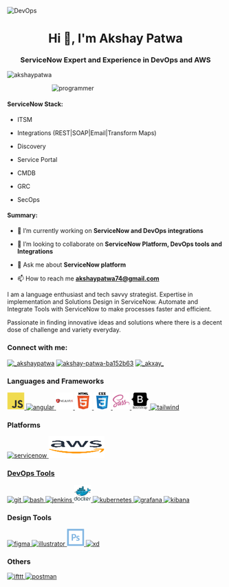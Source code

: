 ![DevOps](https://user-images.githubusercontent.com/65025208/211159463-8566903c-4322-4650-842b-c6e762eaa866.png)
<h1 align="center">Hi 👋, I'm Akshay Patwa</h1>
<h3 align="center">ServiceNow Expert and Experience in DevOps and AWS</h3>
<p align="left"> <img src="https://komarev.com/ghpvc/?username=akshaypatwa&label=Profile%20views&color=0e75b6&style=flat" alt="akshaypatwa" /> </p>

<img align="right" alt="programmer" width="400" src= "https://cdn.dribbble.com/users/14374/screenshots/3153764/media/3cf85179d755ecfdb0febb47de92109a.gif">
<br>
<h4>ServiceNow Stack:</h4>

- ITSM

- Integrations (REST|SOAP|Email|Transform Maps)

- Discovery

- Service Portal

- CMDB

- GRC

- SecOps

 <h4>Summary:</h4>

- 🔭 I’m currently working on **ServiceNow and DevOps integrations**

- 👯 I’m looking to collaborate on **ServiceNow Platform, DevOps tools and Integrations**

- 💬 Ask me about **ServiceNow platform**

- 📫 How to reach me **akshaypatwa74@gmail.com**

I am a language enthusiast and tech savvy strategist.
Expertise in implementation and Solutions Design in ServiceNow. 
Automate and Integrate Tools with ServiceNow to make processes faster and efficient. 

Passionate in finding innovative ideas and solutions where there is a decent dose of challenge and variety everyday.

<h3 align="left">Connect with me:</h3>
<p align="left">
<a href="https://twitter.com/_akshaypatwa" target="blank"><img align="center" src="https://raw.githubusercontent.com/rahuldkjain/github-profile-readme-generator/master/src/images/icons/Social/twitter.svg" alt="_akshaypatwa" height="30" width="40"/></a>
<a href="https://linkedin.com/in/akshay-patwa-ba152b63" target="blank"><img align="center" src="https://raw.githubusercontent.com/rahuldkjain/github-profile-readme-generator/master/src/images/icons/Social/linked-in-alt.svg" alt="akshay-patwa-ba152b63" height="30" width="40" /></a>
<a href="https://instagram.com/_akxay_" target="blank"><img align="center" src="https://raw.githubusercontent.com/rahuldkjain/github-profile-readme-generator/master/src/images/icons/Social/instagram.svg" alt="_akxay_" height="30" width="40" /></a> 
</p>

<h3 align="left">Languages and Frameworks</h3>
<p align="left"> <a href="https://developer.mozilla.org/en-US/docs/Web/JavaScript" target="_blank" rel="noreferrer"> <img src="https://raw.githubusercontent.com/devicons/devicon/master/icons/javascript/javascript-original.svg" alt="javascript" width="40" height="40"/> <a href="https://angular.io" target="_blank" rel="noreferrer"> <img src="https://angular.io/assets/images/logos/angular/angular.svg" alt="angular" width="40" height="40"/> </a> <a href="https://angular.io" target="_blank" rel="noreferrer"> <img src="https://raw.githubusercontent.com/devicons/devicon/master/icons/angularjs/angularjs-original-wordmark.svg" alt="angularjs" width="40" height="40"/> </a> <a href="https://aws.amazon.com" target="_blank" rel="noreferrer"> <img src="https://raw.githubusercontent.com/devicons/devicon/master/icons/html5/html5-original-wordmark.svg" alt="html5" width="40" height="40"/> </a> <a href="https://ifttt.com/" target="_blank" rel="noreferrer"> <img src="https://raw.githubusercontent.com/devicons/devicon/master/icons/css3/css3-original-wordmark.svg" alt="css3" width="40" height="40"/>  <a href="https://sass-lang.com" target="_blank" rel="noreferrer"> <img src="https://raw.githubusercontent.com/devicons/devicon/master/icons/sass/sass-original.svg" alt="sass" width="40" height="40"/> </a><a href="https://getbootstrap.com" target="_blank" rel="noreferrer"> <img src="https://raw.githubusercontent.com/devicons/devicon/master/icons/bootstrap/bootstrap-plain-wordmark.svg" alt="bootstrap" width="40" height="40"/> <a href="https://tailwindcss.com/" target="_blank" rel="noreferrer"> <img src="https://www.vectorlogo.zone/logos/tailwindcss/tailwindcss-icon.svg" alt="tailwind" width="40" height="40"/> </a>

<h3 align="left">Platforms</h3>
<a href="https://www.servicenow.com/" target="_blank" rel="noreferrer"> <img src="https://upload.wikimedia.org/wikipedia/commons/5/57/ServiceNow_logo.svg" alt="servicenow" width="130" height="50"/> <a href="https://developer.mozilla.org/en-US/docs/Web/JavaScript" target="_blank" rel="noreferrer"></a> <a href="https://developer.mozilla.org/en-US/docs/Web/JavaScript" target="_blank" rel="noreferrer"><img src="https://raw.githubusercontent.com/devicons/devicon/master/icons/amazonwebservices/amazonwebservices-original-wordmark.svg" alt="aws" width="130" height="50"/>
 
<h3 align="left">DevOps Tools</h3>
<a href="https://git-scm.com/" target="_blank" rel="noreferrer"> <img src="https://www.vectorlogo.zone/logos/git-scm/git-scm-icon.svg" alt="git" width="40" height="40"/> </a> <a href="https://www.gnu.org/software/bash/" target="_blank" rel="noreferrer"> <img src="https://www.vectorlogo.zone/logos/gnu_bash/gnu_bash-icon.svg" alt="bash" width="40" height="40"/> </a> <a href="https://www.jenkins.io" target="_blank" rel="noreferrer"> <img src="https://www.vectorlogo.zone/logos/jenkins/jenkins-icon.svg" alt="jenkins" width="40" height="40"/> </a> </a> <a href="https://www.w3schools.com/css/" target="_blank" rel="noreferrer"> </a> <a href="https://www.docker.com/" target="_blank" rel="noreferrer"> <img src="https://raw.githubusercontent.com/devicons/devicon/master/icons/docker/docker-original-wordmark.svg" alt="docker" width="40" height="40"/> <a href="https://kubernetes.io" target="_blank" rel="noreferrer"> <img src="https://www.vectorlogo.zone/logos/kubernetes/kubernetes-icon.svg" alt="kubernetes" width="40" height="40"/> </a> </a> <a href="https://grafana.com" target="_blank" rel="noreferrer"> <img src="https://www.vectorlogo.zone/logos/grafana/grafana-icon.svg" alt="grafana" width="40" height="40"/> </a>  <a href="https://www.elastic.co/kibana" target="_blank" rel="noreferrer"> <img src="https://www.vectorlogo.zone/logos/elasticco_kibana/elasticco_kibana-icon.svg" alt="kibana" width="40" height="40"/> </a> 

<h3 align="left">Design Tools</h3>
<a href="https://www.figma.com/" target="_blank" rel="noreferrer"> <img src="https://www.vectorlogo.zone/logos/figma/figma-icon.svg" alt="figma" width="40" height="40"/> </a> <a href="https://www.adobe.com/in/products/illustrator.html" target="_blank" rel="noreferrer"> <img src="https://www.vectorlogo.zone/logos/adobe_illustrator/adobe_illustrator-icon.svg" alt="illustrator" width="40" height="40"/> </a>  </a>  <a href="https://www.photoshop.com/en" target="_blank" rel="noreferrer"> <img src="https://raw.githubusercontent.com/devicons/devicon/master/icons/photoshop/photoshop-line.svg" alt="photoshop" width="40" height="40"/> </a><a href="https://www.adobe.com/products/xd.html" target="_blank" rel="noreferrer"> <img src="https://cdn.worldvectorlogo.com/logos/adobe-xd.svg" alt="xd" width="40" height="40"/> </a> </p>

<h3 align="left">Others</h3>
<a href="https://www.w3.org/html/" target="_blank" rel="noreferrer">  <img src="https://www.vectorlogo.zone/logos/ifttt/ifttt-ar21.svg" alt="ifttt" width="40" height="40"/> </a>  <a href="https://postman.com" target="_blank" rel="noreferrer"> <img src="https://www.vectorlogo.zone/logos/getpostman/getpostman-icon.svg" alt="postman" width="40" height="40"/> </a>
